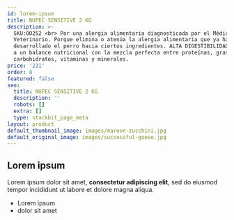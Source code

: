 ```yaml
---
id: lorem-ipsum
title: NUPEC SENSITIVE 2 KG
description: >-
  SKU:OO252 <br> Por una alergia alimentaria diagnosticada por el Médico
  Veterinario. Porque elimina o atenúa la alergia alimentaria que ya ha
  desarrollado el perro hacia ciertos ingredientes. ALTA DIGESTIBILIDAD: Gracias
  a un balance nutricional con la mezcla perfecta entre proteínas, grasa,
  carbohidratos, vitaminas y minerales.
price: '231'
order: 0
featured: false
seo:
  title: NUPEC SENSITIVE 2 KG
  description: ''
  robots: []
  extra: []
  type: stackbit_page_meta
layout: product
default_thumbnail_image: images/maroon-zucchini.jpg
default_original_image: images/successful-goose.jpg
---
```

## Lorem ipsum

Lorem ipsum dolor sit amet, **consectetur adipiscing elit**, sed do eiusmod tempor incididunt ut labore et dolore magna aliqua.

- Lorem ipsum
- dolor sit amet